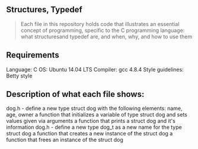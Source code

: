 ## Structures, Typedef
> Each file in this repository holds code that illustrates an essential concept of programming, specific to the C programming language: what structuresand typedef are, and when, why, and how to use them

## Requirements
Language: C
OS: Ubuntu 14.04 LTS
Compiler: gcc 4.8.4
Style guidelines: Betty style
## Description of what each file shows:
dog.h - define a new type struct dog with the following elements: name, age, owner
a function that initializes a variable of type struct dog and sets values given via arguments
a function that prints a struct dog and it's information
dog.h - define a new type dog_t as a new name for the type struct dog
a function that creates a new instance of the struct dog
a function that frees an instance of the struct dog
